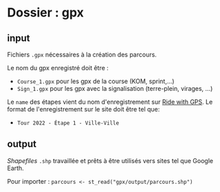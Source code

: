 # Dossier : gpx

## input

Fichiers `.gpx` nécessaires à la création des parcours.

Le nom du gpx enregistré doit être : 
- `Course_1.gpx` pour les gpx de la course (KOM, sprint,...)
- `Sign_1.gpx` pour les gpx avec la signalisation (terre-plein, virages, ...)

Le `name` des étapes vient du nom d'enregistrement sur [Ride with GPS](https://ridewithgps.com). Le format de l'enregistrement sur le site doit être tel que: 
- `Tour 2022 - Étape 1 - Ville-Ville`

## output

*Shapefiles* `.shp` travaillée et prêts à être utilisés vers sites tel que Google Earth.

Pour importer : `parcours <- st_read("gpx/output/parcours.shp")`
